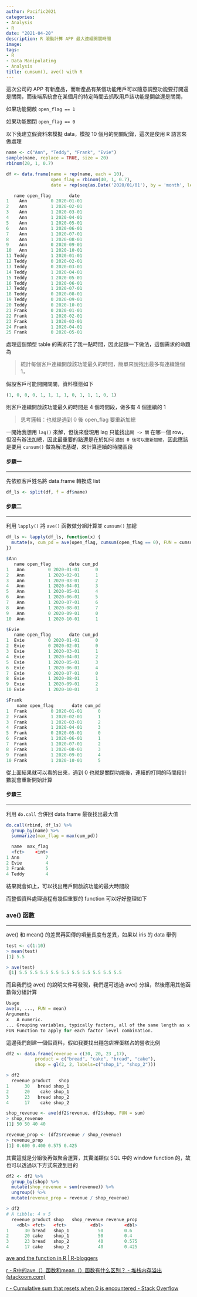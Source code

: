 ```yaml
---
author: Pacific2021
categories:
- Analysis
- R
date: "2021-04-20"
description: R 滾動計算 APP 最大連續開關時間
image: 
tags:
- R
- Data Manipulating
- Analysis
title: cumsum(), ave() with R
---
```


這次公司的 APP 有新產品，而新產品有某個功能用戶可以隨意調整功能要打開還是關閉，而後端系統會在某個月的特定時間去抓取用戶該功能是開啟還是關閉，

如果功能開啟 `open_flag == 1`

如果功能關閉 `open_flag == 0`

以下我建立假資料來模擬 data，模擬 10 個月的開關紀錄，這次是使用 R 語言來做處理

```R
name <- c("Ann", "Teddy", "Frank", "Evie")
sample(name, replace = TRUE, size = 20)
rbinom(20, 1, 0.7)

df <- data.frame(name = rep(name, each = 10),
                 open_flag = rbinom(40, 1, 0.7),
                 date = rep(seq(as.Date('2020/01/01'), by = 'month', length.out = 10), times = 4, each = 1))
```

```R
   name open_flag       date
1    Ann         0 2020-01-01
2    Ann         1 2020-02-01
3    Ann         1 2020-03-01
4    Ann         1 2020-04-01
5    Ann         1 2020-05-01
6    Ann         1 2020-06-01
7    Ann         1 2020-07-01
8    Ann         1 2020-08-01
9    Ann         0 2020-09-01
10   Ann         1 2020-10-01
11 Teddy         1 2020-01-01
12 Teddy         0 2020-02-01
13 Teddy         0 2020-03-01
14 Teddy         1 2020-04-01
15 Teddy         1 2020-05-01
16 Teddy         1 2020-06-01
17 Teddy         1 2020-07-01
18 Teddy         0 2020-08-01
19 Teddy         0 2020-09-01
20 Teddy         0 2020-10-01
21 Frank         0 2020-01-01
22 Frank         1 2020-02-01
23 Frank         1 2020-03-01
24 Frank         1 2020-04-01
25 Frank         0 2020-05-01

```

處理這個類型 table 的需求花了我一點時間，因此記錄一下做法，這個需求的命題為

> 統計每個客戶連續開啟該功能最久的時間，簡單來說找出最多有連續幾個 1，

假設客戶可能開開關關，資料樣態如下

```R
(1, 0, 0, 0, 1, 1, 1, 1, 0, 1, 1, 1, 0, 1)
```

則客戶連續開啟該功能最久的時間是 4 個時間段，做多有 4 個連續的 1

> 思考邏輯：也就是遇到 0 後 open_flag 要重新加總

一開始我想用 `lag()` 來解，但後來發現用 lag 只能找出`開 -> 關` 在哪一個 row，但沒有辦法加總，因此最重要的點還是在於如何 `遇到 0 後可以重新加總`，因此應該是要用 `cunsum()` 做為解法基礎，來計算連續的時間區段

#### 步驟一

---

先依照客戶姓名將 data.frame 轉換成 list

```R
df_ls <- split(df, f = df$name)
```

#### 步驟二

---

利用 `lapply()` 將 `ave()` 函數做分組計算並 `cumsum()` 加總

```r
df_ls <- lapply(df_ls, function(x) {
  mutate(x, cum_pd = ave(open_flag, cumsum(open_flag == 0), FUN = cumsum))
})
```

```R
$Ann
   name open_flag       date cum_pd
1   Ann         0 2020-01-01      0
2   Ann         1 2020-02-01      1
3   Ann         1 2020-03-01      2
4   Ann         1 2020-04-01      3
5   Ann         1 2020-05-01      4
6   Ann         1 2020-06-01      5
7   Ann         1 2020-07-01      6
8   Ann         1 2020-08-01      7
9   Ann         0 2020-09-01      0
10  Ann         1 2020-10-01      1

$Evie
   name open_flag       date cum_pd
1  Evie         0 2020-01-01      0
2  Evie         0 2020-02-01      0
3  Evie         1 2020-03-01      1
4  Evie         1 2020-04-01      2
5  Evie         1 2020-05-01      3
6  Evie         1 2020-06-01      4
7  Evie         0 2020-07-01      0
8  Evie         1 2020-08-01      1
9  Evie         1 2020-09-01      2
10 Evie         1 2020-10-01      3

$Frank
    name open_flag       date cum_pd
1  Frank         0 2020-01-01      0
2  Frank         1 2020-02-01      1
3  Frank         1 2020-03-01      2
4  Frank         1 2020-04-01      3
5  Frank         0 2020-05-01      0
6  Frank         1 2020-06-01      1
7  Frank         1 2020-07-01      2
8  Frank         1 2020-08-01      3
9  Frank         1 2020-09-01      4
10 Frank         1 2020-10-01      5
```

從上面結果就可以看的出來，遇到 0 也就是關閉功能後，連續的打開的時間段計數就會重新開始計算

#### 步驟三

---

利用 `do.call` 合併回 data.frame 最後找出最大值

```R
do.call(rbind, df_ls) %>%
  group_by(name) %>% 
  summarize(max_flag = max(cum_pd))
```

```R
  name  max_flag
  <fct>    <int>
1 Ann          7
2 Evie         4
3 Frank        5
4 Teddy        4
```

結果就會如上，可以找出用戶開啟該功能的最大時間段

而整個資料處理過程有幾個重要的 function 可以好好整理如下



### ave() 函數

---

ave() 和 mean() 的差異再回傳的項量長度有差異，如果以 iris 的 data 舉例

```R
test <- c(1:10)
> mean(test)
[1] 5.5
```

```R
> ave(test)
 [1] 5.5 5.5 5.5 5.5 5.5 5.5 5.5 5.5 5.5 5.5
```

而且我們從 ave() 的說明文件可發現，我們還可透過 ave() 分組，然後應用其他函數做分組計算

```R
Usage
ave(x, ..., FUN = mean)
Arguments
x	A numeric.
...	Grouping variables, typically factors, all of the same length as x.
FUN	Function to apply for each factor level combination.
```

這邊我們創建一個假資料，假如我要找出麵包店裡蛋糕占的營收比例

```R
df2 <- data.frame(revenue = c(30, 20, 23 ,17),
           product = c("bread", "cake", "bread", "cake"),
           shop = gl(2, 2, labels=c("shop_1", "shop_2")))

> df2
  revenue product   shop
1      30   bread shop_1
2      20    cake shop_1
3      23   bread shop_2
4      17    cake shop_2

shop_revenue <- ave(df2$revenue, df2$shop, FUN = sum)
> shop_revenue
[1] 50 50 40 40

revenue_prop <- (df2$revenue / shop_revenue)
> revenue_prop
[1] 0.600 0.400 0.575 0.425
```

其實這就是分組後再做聚合運算，其實滿類似 SQL 中的 window function 的，故也可以透過以下方式來達到目的

```R
df2 <- df2 %>%
  group_by(shop) %>%
  mutate(shop_revenue = sum(revenue)) %>%
  ungroup() %>%
  mutate(revenue_prop = revenue / shop_revenue)

> df2
# A tibble: 4 x 5
  revenue product shop   shop_revenue revenue_prop
    <dbl> <fct>   <fct>         <dbl>        <dbl>
1      30 bread   shop_1           50        0.6  
2      20 cake    shop_1           50        0.4  
3      23 bread   shop_2           40        0.575
4      17 cake    shop_2           40        0.425
```



[ave and the function in R | R-bloggers](https://www.r-bloggers.com/2013/09/ave-and-the-function-in-r/)

[r - R中的ave（）函数和mean（）函数有什么区别？ - 堆栈内存溢出 (stackoom.com)](https://stackoom.com/question/3t6uV/R中的ave-函数和mean-函数有什么区别)

[r - Cumulative sum that resets when 0 is encountered - Stack Overflow](https://stackoverflow.com/questions/32501902/cumulative-sum-that-resets-when-0-is-encountered)